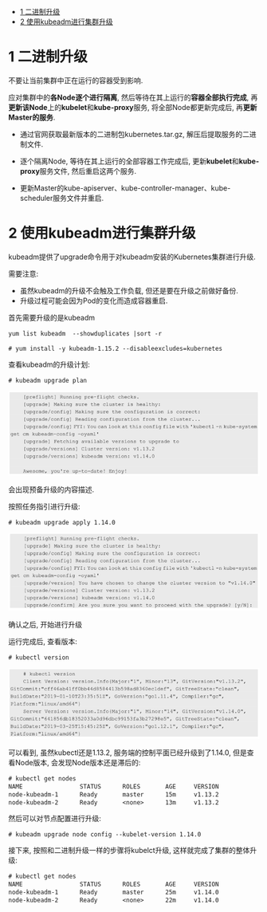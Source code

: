 
<!-- @import "[TOC]" {cmd="toc" depthFrom=1 depthTo=6 orderedList=false} -->

<!-- code_chunk_output -->

- [1 二进制升级](#1-二进制升级)
- [2 使用kubeadm进行集群升级](#2-使用kubeadm进行集群升级)

<!-- /code_chunk_output -->

# 1 二进制升级

不要让当前集群中正在运行的容器受到影响. 

应对集群中的**各Node逐个进行隔离**, 然后等待在其上运行的**容器全部执行完成**, 再**更新该Node**上的**kubelet**和**kube\-proxy**服务, 将全部Node都更新完成后, 再**更新Master的服务**. 

- 通过官网获取最新版本的二进制包kubernetes.tar.gz, 解压后提取服务的二进制文件. 

- 逐个隔离Node, 等待在其上运行的全部容器工作完成后, 更新**kubelet**和**kube\-proxy**服务文件, 然后重启这两个服务. 

- 更新Master的kube\-apiserver、kube\-controller\-manager、kube\-scheduler服务文件并重启. 

# 2 使用kubeadm进行集群升级

kubeadm提供了upgrade命令用于对kubeadm安装的Kubernetes集群进行升级. 

需要注意: 

- 虽然kubeadm的升级不会触及工作负载, 但还是要在升级之前做好备份. 
- 升级过程可能会因为Pod的变化而造成容器重启. 

首先需要升级的是kubeadm

```
yum list kubeadm  --showduplicates |sort -r
```

```
# yum install -y kubeadm-1.15.2 --disableexcludes=kubernetes
```

查看kubeadm的升级计划:

```
# kubeadm upgrade plan
```

![2019-08-22-17-06-20.png](./images/2019-08-22-17-06-20.png)

会出现预备升级的内容描述.

按照任务指引进行升级:

```
# kubeadm upgrade apply 1.14.0
```

![2019-08-22-17-08-25.png](./images/2019-08-22-17-08-25.png)

确认之后, 开始进行升级

运行完成后, 查看版本:

```
# kubectl version
```

![2019-08-22-17-09-05.png](./images/2019-08-22-17-09-05.png)

可以看到, 虽然kubectl还是1.13.2, 服务端的控制平面已经升级到了1.14.0, 但是查看Node版本, 会发现Node版本还是滞后的: 

```
# kubectl get nodes
NAME                STATUS      ROLES       AGE     VERSION
node-kubeadm-1      Ready       master      15m     v1.13.2
node-kubeadm-2      Ready       <none>      13m     v1.13.2
```

然后可以对节点配置进行升级: 

```
# kubeadm upgrade node config --kubelet-version 1.14.0
```

接下来, 按照和二进制升级一样的步骤将kubelct升级, 这样就完成了集群的整体升级: 

```
# kubectl get nodes
NAME                STATUS      ROLES       AGE     VERSION
node-kubeadm-1      Ready       master      25m     v1.14.0
node-kubeadm-2      Ready       <none>      22m     v1.14.0
```